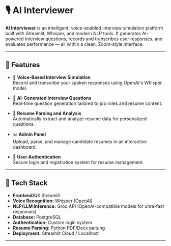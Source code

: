 # 🎙️ AI Interviewer

**AI Interviewer** is an intelligent, voice-enabled interview simulation platform built with Streamlit, Whisper, and modern NLP tools. It generates AI-powered interview questions, records and transcribes user responses, and evaluates performance — all within a clean, Zoom-style interface.

---

## 🚀 Features

- 🎤 **Voice-Based Interview Simulation**  
  Record and transcribe your spoken responses using OpenAI's Whisper model.

- 🤖 **AI-Generated Interview Questions**  
  Real-time question generation tailored to job roles and resume content.

- 📝 **Resume Parsing and Analysis**  
  Automatically extract and analyze resume data for personalized questions.

- 📊 **Admin Panel**  
  Upload, parse, and manage candidate resumes in an interactive dashboard.

- 🔐 **User Authentication**  
  Secure login and registration system for resume management.

---

## 🧠 Tech Stack

- **Frontend/UI:** Streamlit  
- **Voice Recognition:** Whisper (OpenAI)  
- **NLP/LLM Inference:** Groq API (OpenAI-compatible models for ultra-fast responses)  
- **Database:** PostgreSQL  
- **Authentication:** Custom login system  
- **Resume Parsing:** Python PDF/Docx parsing  
- **Deployment:** Streamlit Cloud / Localhost


---


